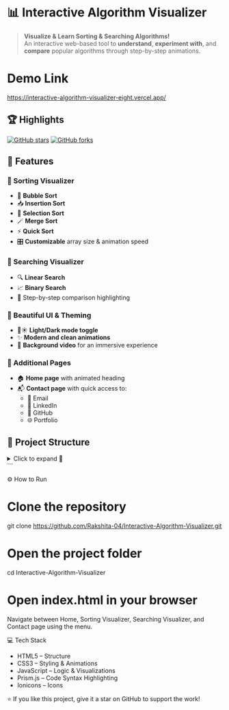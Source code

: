 # 📊 Interactive Algorithm Visualizer

> **Visualize & Learn Sorting & Searching Algorithms!**   
An interactive web-based tool to **understand**, **experiment with**, and **compare** popular algorithms through step-by-step animations.

# Demo Link
https://interactive-algorithm-visualizer-eight.vercel.app/

## 🏆 Highlights
[![GitHub stars](https://img.shields.io/github/stars/Rakshita-04/Interactive-Algorithm-Visualizer?style=flat&color=yellow)](https://github.com/Rakshita-04/Interactive-Algorithm-Visualizer/stargazers)
[![GitHub forks](https://img.shields.io/github/forks/Rakshita-04/Interactive-Algorithm-Visualizer?style=flat&color=orange)](https://github.com/Rakshita-04/Interactive-Algorithm-Visualizer/network)

## 🚀 Features

### 🔹 Sorting Visualizer
- 🫧 **Bubble Sort**
- 📥 **Insertion Sort**
- 📌 **Selection Sort**
- 🪄 **Merge Sort**
- ⚡ **Quick Sort**
- 🎛 **Customizable** array size & animation speed

### 🔹 Searching Visualizer
- 🔍 **Linear Search**
- 📈 **Binary Search**
- 🧩 Step-by-step comparison highlighting

### 🎨 Beautiful UI & Theming
- 🌙☀️ **Light/Dark mode toggle**
- ✨ **Modern and clean animations**
- 🎥 **Background video** for an immersive experience

### 📄 Additional Pages
- 🏠 **Home page** with animated heading
- 📬 **Contact page** with quick access to:
  - 📧 Email
  - 💼 LinkedIn
  - 🐙 GitHub
  - 🌐 Portfolio
## 📂 Project Structure
<details>
<summary>Click to expand 📁</summary>
```plaintext
Interactive-Algorithm-Visualizer
│
├── Contact/
│   ├── contact.html
│   └── contact.css
│
├── Searching/
│   ├── Binary.js
│   ├── Linear.js
│   ├── prism.js
│   ├── prism.css
│   ├── searching.css
│   ├── searching.html
│   └── searching.js
│
├── Sorting/
│   ├── bubble.js
│   ├── insertion.js
│   ├── selection.js
│   ├── merge.js
│   ├── quick.js
│   ├── prism.css
│   ├── prism.js
│   ├── sorting.html
│   ├── sorting.css
│   └── sorting.js
│
├── index.html
├── style.css
├── mask(1).jpg
├── sv-removebg-preview.png
├── upper-gradient.svg
└── video.mp4
</details> ```

⚙️ How to Run
# Clone the repository
git clone https://github.com/Rakshita-04/Interactive-Algorithm-Visualizer.git
# Open the project folder
cd Interactive-Algorithm-Visualizer
# Open index.html in your browser
Navigate between Home, Sorting Visualizer, Searching Visualizer, and Contact page using the menu.

💻 Tech Stack

- HTML5 – Structure
- CSS3 – Styling & Animations
- JavaScript – Logic & Visualizations
- Prism.js – Code Syntax Highlighting
- Ionicons – Icons

⭐ If you like this project, give it a star on GitHub to support the work!
